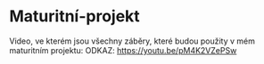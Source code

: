 # Maturitní-projekt

Video, ve kterém jsou všechny záběry, které budou použity v mém maturitním projektu:
ODKAZ: https://youtu.be/pM4K2VZePSw
